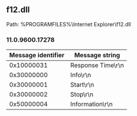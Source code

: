 ## f12.dll

Path: %PROGRAMFILES%\Internet Explorer\f12.dll

### 11.0.9600.17278

Message identifier | Message string
--- | ---
0x10000031 | Response Time\r\n
0x30000000 | Info\r\n
0x30000001 | Start\r\n
0x30000002 | Stop\r\n
0x50000004 | Information\r\n
